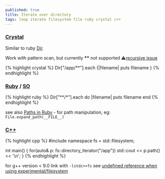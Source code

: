 ```yaml
---
published: true
title: Iterate over directory
tags: loop iterate filesystem file ruby crystal c++
---
```

### [Crystal](https://crystal-lang.org/api/0.35.1/Dir.html#each(&:String-%3E):Nil-instance-method)
Similar to ruby [Dir](https://ruby-doc.org/core-2.7.1/Dir.html).

Work with pattern scan, but currently **\*\*** not supported ⚠[recursive issue](https://github.com/crystal-lang/crystal/issues/1433)

{% highlight crystal %}
Dir["/app/**"].each {|filename|
  puts filename
}
{% endhighlight %}

### [Ruby](http://lofic.github.io/tips/ruby-recursive_globbing.html) / [SO](https://stackoverflow.com/a/20527887/51386)

{% highlight ruby %}
Dir["**/*"].each do |filename|
  puts filename
end
{% endhighlight %}

see also [Paths in Ruby](https://www.clairecodes.com/blog/2016-01-01-paths-in-ruby/) - for path manipulation, eg: `File.expand_path(__FILE__)` 

### [C++](https://en.cppreference.com/w/cpp/filesystem/directory_iterator)
{% highlight cpp %}
#include <filesystem>
namespace fs = std::filesystem;
 
int main() {
    for(auto& p: fs::directory_iterator("/app"))
        std::cout << p.path() << '\n';
}
{% endhighlight %}

for g++ version < 9.0 link with `-lstdc++fs` see [undefined reference when using experimental/filesystem](https://stackoverflow.com/questions/49249349/undefined-reference-when-using-experimental-filesystem)
